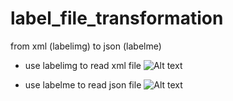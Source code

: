 # label_file_transformation
from xml (labelimg) to json (labelme)

- use labelimg to read xml file
![Alt text](https://i.imgur.com/ip8yLby.png "Optional title")

- use labelme to read json file
![Alt text](https://i.imgur.com/Gou9OkJ.png "Optional title")

